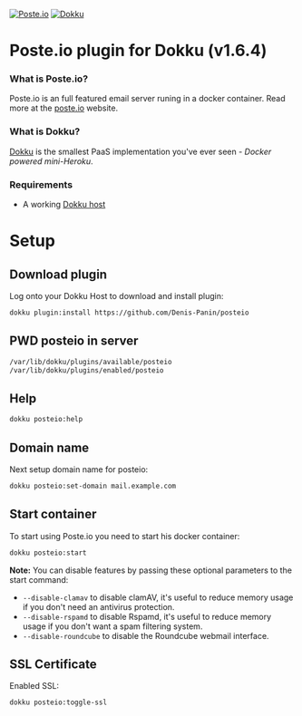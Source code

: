 
[![Poste.io](https://img.shields.io/badge/Poste.io-2.3.9-blue.svg)](https://poste.io/changelog)
[![Dokku](https://img.shields.io/badge/Dokku-Repo-blue.svg)](https://github.com/dokku/dokku)


# Poste.io plugin for Dokku (v1.6.4)

### What is Poste.io?

Poste.io is an full featured email server runing in a docker container. Read more at the [poste.io](https://poste.io/) website.

### What is Dokku?

[Dokku](http://dokku.viewdocs.io/dokku/) is the smallest PaaS implementation
you've ever seen - _Docker powered mini-Heroku_.

### Requirements
* A working [Dokku host](http://dokku.viewdocs.io/dokku/getting-started/installation/)

# Setup


## Download plugin
Log onto your Dokku Host to download and install plugin:
```bash
dokku plugin:install https://github.com/Denis-Panin/posteio
```
## PWD posteio in server
```bash
/var/lib/dokku/plugins/available/posteio
/var/lib/dokku/plugins/enabled/posteio
```

## Help
```bash
dokku posteio:help
```

## Domain name
Next setup domain name for posteio:

```bash
dokku posteio:set-domain mail.example.com
```

## Start container
To start using Poste.io you need to start his docker container:

``` bash
dokku posteio:start
```

**Note:**
You can disable features by passing these optional parameters to the start command:
- `--disable-clamav` to disable clamAV, it's useful to reduce memory usage if you don't need an antivirus protection.
- `--disable-rspamd` to disable Rspamd, it's useful to reduce memory usage if you don't want a spam filtering system.
- `--disable-roundcube` to disable the Roundcube webmail interface.

## SSL Certificate

Enabled SSL:
```bash
dokku posteio:toggle-ssl
```
